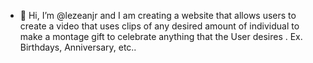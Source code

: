 - 👋 Hi, I’m @lezeanjr and I am creating a website that allows users to create a video that uses clips of any desired amount of individual to make 
a montage gift to celebrate anything that the User desires .
Ex. Birthdays, Anniversary, etc..

